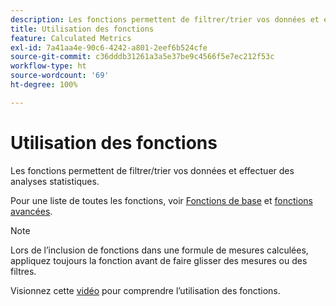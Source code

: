 ```yaml
---
description: Les fonctions permettent de filtrer/trier vos données et effectuer des analyses statistiques.
title: Utilisation des fonctions
feature: Calculated Metrics
exl-id: 7a41aa4e-90c6-4242-a801-2eef6b524cfe
source-git-commit: c36dddb31261a3a5e37be9c4566f5e7ec212f53c
workflow-type: ht
source-wordcount: '69'
ht-degree: 100%

---
```


# Utilisation des fonctions

Les fonctions permettent de filtrer/trier vos données et effectuer des analyses statistiques.

Pour une liste de toutes les fonctions, voir  [Fonctions de base](/help/components/calc-metrics/cm-functions.md) et [fonctions avancées](/help/components/calc-metrics/cm-adv-functions.md).

>[!NOTE]
>
>Lors de lʼinclusion de fonctions dans une formule de mesures calculées, appliquez toujours la fonction avant de faire glisser des mesures ou des filtres.

Visionnez cette [vidéo](https://youtu.be/SSyWvomnewI) pour comprendre l’utilisation des fonctions.

